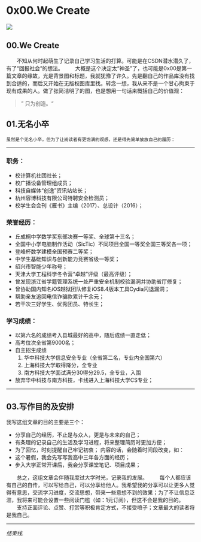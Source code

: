 # 0x00.We Create 
![](0x00.We%20Create/IMG_0105.PNG)

## 00.We Create
　　不知从何时起萌生了记录自己学习生活的打算。可能是在CSDN潜水潜久了，有了“回报社会”的想法。
　　大概是这个决定太“神圣”了，也可能是0x00是第一篇文章的缘故，光是背景图和标题，我就犹豫了许久。先是翻自己的作品库没有找到合适的，而后又开始在无版权图库里找。转念一想，我从来不是一个甘心拘束于现有成果的人。做了张简洁明了的图，也是想用一句话来概括自己的价值观：
> 	” 只为创造。“  

## 01.无名小卒
	虽然是个无名小卒，但为了让阅读者有更饱满的观感，还是得先简单放放自己的履历：
- - - -
### 职务：
* 校计算机社团社长；
* 校广播设备管理组成员；
* 科技自媒体“创逸”资讯站站长；
* 杭州容博科技有限公司特聘安全检测员；
* 校学生会会刊《雁书》主编（2017）、总设计（2016）；
### 荣誉经历：
* 丘成桐中学数学奖东部决赛一等奖、全球第十三名；
* 全国中小学电脑制作活动（SicTic）不同项目全国一等奖全国三等奖各一项；
* 登峰杯数学建模全国预赛二等奖；
* 中学生基础知识与创新能力竞赛省级一等奖；
* 绍兴市智能少年称号；
* 天津大学工程科学冬令营“卓越”评级（最高评级）；
* 曾发现浙江省学籍管理系统一处严重安全机制校验漏洞并协助省厅修复；
* 曾协助国内知名iOS越狱团队修复iOS8.4版本工具Cydia闪退漏洞；
* 帮助亲友追回电信诈骗款累计千余元；
* 若干次三好学生、优秀团员、特长生；
### 学习成绩：
* 以第六名的成绩考入县城最好的高中，随后成绩一直走低；
* 高考位次全省第9000名；
* 自主招生成绩
	1. 华中科技大学信息安全专业（全省第二名，专业内全国第六）
	2. 上海科技大学取得降分，全专业
	3. 南方科技大学面试满分30得分29.5，全专业，入围
* 	放弃华中科技与南方科技，卡线进入上海科技大学CS专业；
- - - -
## 03.写作目的及安排
我写这组文章的目的主要是三个：
* 分享自己的经历，不止是与众人，更是与未来的自己；
* 有条理的记录自己的生活及学习进程，将来整理简历时更加方便；
* 为了回忆，时刻提醒自己牢记初衷；
内容的话，会随着时间段改变，如：
* 这个暑假，我会先写写我高中三年各方面的经历；
* 步入大学正常开课后，我会分享课堂笔记、项目成果；
	
　　总之，这组文章会伴随我度过大学时光，记录我的发展。
　　每个人都应该有自己的自传，可以写给自己，可以分享给他人。我希望我的分享可以让更多人觉得有意思，交流学习进度，交流思想，带来一些意想不到的效果；为了不让信息泛滥，我将来可能会设置一些阅读门槛（如：1元订阅），但这不会是我的目的。
　　支持正面评论、点赞、打赏等积极肯定方式，不接受喷子；文章最大的读者将是我自己。

- - - -
*结束线.*
